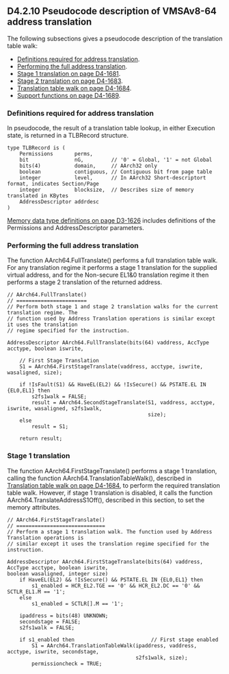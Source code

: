 ## D4.2.10 Pseudocode description of VMSAv8-64 address translation

The following subsections gives a pseudocode description of the translation table walk:
* [Definitions required for address translation](#).
* [Performing the full address translation](#).
* [Stage 1 translation on page D4-1681](#).
* [Stage 2 translation on page D4-1683](#).
* [Translation table walk on page D4-1684](#).
* [Support functions on page D4-1689](#).

### Definitions required for address translation

In pseudocode, the result of a translation table lookup, in either Execution state, is returned in a TLBRecord structure.
```
type TLBRecord is (
    Permissions       perms,
    bit               nG,         // '0' = Global, '1' = not Global
    bits(4)           domain,     // AArch32 only
    boolean           contiguous, // Contiguous bit from page table
    integer           level,      // In AArch32 Short-descriptort format, indicates Section/Page
    integer           blocksize,  // Describes size of memory translated in KBytes
    AddressDescriptor addrdesc
)
```

[Memory data type definitions on page D3-1626](#) includes definitions of the Permissions and AddressDescriptor parameters.

### Performing the full address translation

The function AArch64.FullTranslate() performs a full translation table walk. For any translation regime it performs a stage 1 translation for the supplied virtual address, and for the Non-secure EL1&0 translation regime it then performs a stage 2 translation of the returned address.

```
// AArch64.FullTranslate()
// =======================
// Perform both stage 1 and stage 2 translation walks for the current translation regime. The 
// function used by Address Translation operations is similar except it uses the translation 
// regime specified for the instruction.

AddressDescriptor AArch64.FullTranslate(bits(64) vaddress, AccType acctype, boolean iswrite,

    // First Stage Translation
    S1 = AArch64.FirstStageTranslate(vaddress, acctype, iswrite, wasaligned, size);

    if !IsFault(S1) && HaveEL(EL2) && !IsSecure() && PSTATE.EL IN {EL0,EL1} then
        s2fs1walk = FALSE;
        result = AArch64.SecondStageTranslate(S1, vaddress, acctype, iswrite, wasaligned, s2fs1walk,
                                              size);
    else
        result = S1;
    
    return result;
```

### Stage 1 translation

The function AArch64.FirstStageTranslate() performs a stage 1 translation, calling the function AArch64.TranslationTableWalk(), described in [Translation table walk on page D4-1684](#), to perform the required translation table walk. However, if stage 1 translation is disabled, it calls the function AArch64.TranslateAddressS1Off(), described in this section, to set the memory attributes.

```
// AArch64.FirstStageTranslate()
// =============================
// Perform a stage 1 translation walk. The function used by Address Translation operations is 
// similar except it uses the translation regime specified for the instruction.

AddressDescriptor AArch64.FirstStageTranslate(bits(64) vaddress, AccType acctype, boolean iswrite,                                                boolean wasaligned, integer size)
    if HaveEL(EL2) && !IsSecure() && PSTATE.EL IN {EL0,EL1} then
        s1_enabled = HCR_EL2.TGE == '0' && HCR_EL2.DC == '0' && SCTLR_EL1.M == '1';
    else
        s1_enabled = SCTLR[].M == '1';
        
    ipaddress = bits(48) UNKNOWN; 
    secondstage = FALSE;
    s2fs1walk = FALSE;
    
    if s1_enabled then                         // First stage enabled
        S1 = AArch64.TranslationTableWalk(ipaddress, vaddress, acctype, iswrite, secondstage,
                                          s2fs1walk, size);
        permissioncheck = TRUE;
```











